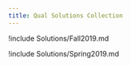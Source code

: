 ```yaml
---
title: Qual Solutions Collection
---
```




!include Solutions/Fall2019.md

!include Solutions/Spring2019.md